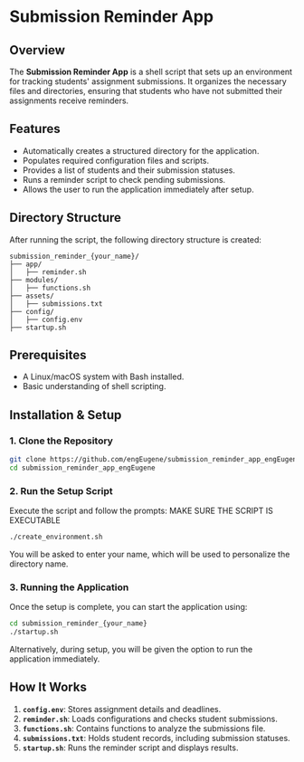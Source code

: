 # Submission Reminder App

## Overview
The **Submission Reminder App** is a shell script that sets up an environment for tracking students' assignment submissions. It organizes the necessary files and directories, ensuring that students who have not submitted their assignments receive reminders.

## Features
- Automatically creates a structured directory for the application.
- Populates required configuration files and scripts.
- Provides a list of students and their submission statuses.
- Runs a reminder script to check pending submissions.
- Allows the user to run the application immediately after setup.

## Directory Structure
After running the script, the following directory structure is created:
```
submission_reminder_{your_name}/
├── app/
│   ├── reminder.sh
├── modules/
│   ├── functions.sh
├── assets/
│   ├── submissions.txt
├── config/
│   ├── config.env
├── startup.sh
```

## Prerequisites
- A Linux/macOS system with Bash installed.
- Basic understanding of shell scripting.

## Installation & Setup
### 1. Clone the Repository
```sh
git clone https://github.com/engEugene/submission_reminder_app_engEugene.git
cd submission_reminder_app_engEugene
```
### 2. Run the Setup Script
Execute the script and follow the prompts:
MAKE SURE THE SCRIPT IS EXECUTABLE
```sh
./create_environment.sh
```
You will be asked to enter your name, which will be used to personalize the directory name.

### 3. Running the Application
Once the setup is complete, you can start the application using:
```sh
cd submission_reminder_{your_name}
./startup.sh
```
Alternatively, during setup, you will be given the option to run the application immediately.

## How It Works
1. **`config.env`**: Stores assignment details and deadlines.
2. **`reminder.sh`**: Loads configurations and checks student submissions.
3. **`functions.sh`**: Contains functions to analyze the submissions file.
4. **`submissions.txt`**: Holds student records, including submission statuses.
5. **`startup.sh`**: Runs the reminder script and displays results.


